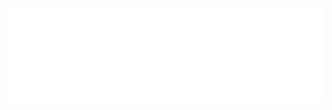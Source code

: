 <div style="width:100%;">
    <iframe id="myIframe" src="../归类 动作 切砍劈.html" style="width:100%; border:none;" scrolling="no"></iframe>
</div>
<script>
    const iframe = document.getElementById('myIframe');

    function adjustIframeHeight() {
        if (iframe.contentWindow.document.body) {
            iframe.style.height = iframe.contentWindow.document.body.scrollHeight + 50 + 'px';
        }
    }

    // 页面加载完成后调整高度
    iframe.onload = function () {
        adjustIframeHeight();
        // 监听 iframe 内容的变化，实时调整高度
        const observer = new MutationObserver(adjustIframeHeight);
        const config = { attributes: true, childList: true, subtree: true };
        observer.observe(iframe.contentWindow.document.body, config);
    };
</script>
